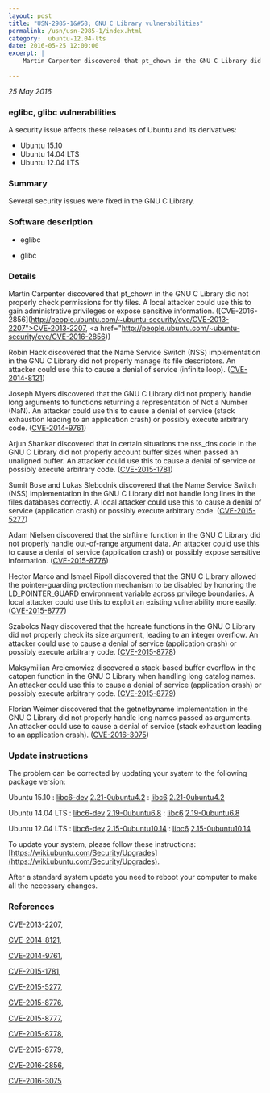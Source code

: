 ```yaml
---
layout: post
title: "USN-2985-1&#58; GNU C Library vulnerabilities"
permalink: /usn/usn-2985-1/index.html
category:  ubuntu-12.04-lts
date: 2016-05-25 12:00:00
excerpt: |
    Martin Carpenter discovered that pt_chown in the GNU C Library did not properly check permissions for tty files. A local attacker could use this to gain administrative privileges or expose sensitive information. ([CVE-2016-2856](http://people.ubuntu.com/~ubuntu-security/cve/CVE-2013-2207">CVE-2013-2207</a>, <a href="http://people.ubuntu.com/~ubuntu-security/cve/CVE-2016-2856))
    
--- 
```

 
 

*25 May 2016*

### eglibc, glibc vulnerabilities

A security issue affects these releases of Ubuntu and its derivatives:

* Ubuntu 15.10
* Ubuntu 14.04 LTS
* Ubuntu 12.04 LTS

### Summary

Several security issues were fixed in the GNU C Library. 

### Software description

* eglibc 

* glibc 

### Details

Martin Carpenter discovered that pt_chown in the GNU C Library did not properly check permissions for tty files. A local attacker could use this to gain administrative privileges or expose sensitive information. ([CVE-2016-2856](http://people.ubuntu.com/~ubuntu-security/cve/CVE-2013-2207">CVE-2013-2207</a>, <a href="http://people.ubuntu.com/~ubuntu-security/cve/CVE-2016-2856))

Robin Hack discovered that the Name Service Switch (NSS) implementation in the GNU C Library did not properly manage its file descriptors. An attacker could use this to cause a denial of service (infinite loop). ([CVE-2014-8121](http://people.ubuntu.com/~ubuntu-security/cve/CVE-2014-8121))

Joseph Myers discovered that the GNU C Library did not properly handle long arguments to functions returning a representation of Not a Number (NaN). An attacker could use this to cause a denial of service (stack exhaustion leading to an application crash) or possibly execute arbitrary code. ([CVE-2014-9761](http://people.ubuntu.com/~ubuntu-security/cve/CVE-2014-9761))

Arjun Shankar discovered that in certain situations the nss_dns code in the GNU C Library did not properly account buffer sizes when passed an unaligned buffer. An attacker could use this to cause a denial of service or possibly execute arbitrary code. ([CVE-2015-1781](http://people.ubuntu.com/~ubuntu-security/cve/CVE-2015-1781))

Sumit Bose and Lukas Slebodnik discovered that the Name Service Switch (NSS) implementation in the GNU C Library did not handle long lines in the files databases correctly. A local attacker could use this to cause a denial of service (application crash) or possibly execute arbitrary code. ([CVE-2015-5277](http://people.ubuntu.com/~ubuntu-security/cve/CVE-2015-5277))

Adam Nielsen discovered that the strftime function in the GNU C Library did not properly handle out-of-range argument data. An attacker could use this to cause a denial of service (application crash) or possibly expose sensitive information. ([CVE-2015-8776](http://people.ubuntu.com/~ubuntu-security/cve/CVE-2015-8776))

Hector Marco and Ismael Ripoll discovered that the GNU C Library allowed the pointer-guarding protection mechanism to be disabled by honoring the LD_POINTER_GUARD environment variable across privilege boundaries. A local attacker could use this to exploit an existing vulnerability more easily. ([CVE-2015-8777](http://people.ubuntu.com/~ubuntu-security/cve/CVE-2015-8777))

Szabolcs Nagy discovered that the hcreate functions in the GNU C Library did not properly check its size argument, leading to an integer overflow. An attacker could use to cause a denial of service (application crash) or possibly execute arbitrary code. ([CVE-2015-8778](http://people.ubuntu.com/~ubuntu-security/cve/CVE-2015-8778))

Maksymilian Arciemowicz discovered a stack-based buffer overflow in the catopen function in the GNU C Library when handling long catalog names. An attacker could use this to cause a denial of service (application crash) or possibly execute arbitrary code. ([CVE-2015-8779](http://people.ubuntu.com/~ubuntu-security/cve/CVE-2015-8779))

Florian Weimer discovered that the getnetbyname implementation in the GNU C Library did not properly handle long names passed as arguments. An attacker could use to cause a denial of service (stack exhaustion leading to an application crash). ([CVE-2016-3075](http://people.ubuntu.com/~ubuntu-security/cve/CVE-2016-3075)) 

### Update instructions

The problem can be corrected by updating your system to the following package version:

Ubuntu 15.10
 : [libc6-dev](https://launchpad.net/ubuntu/+source/glibc) <span> [2.21-0ubuntu4.2](https://launchpad.net/ubuntu/+source/glibc/2.21-0ubuntu4.2) </span> 
 : [libc6](https://launchpad.net/ubuntu/+source/glibc) <span> [2.21-0ubuntu4.2](https://launchpad.net/ubuntu/+source/glibc/2.21-0ubuntu4.2) </span> 

Ubuntu 14.04 LTS
 : [libc6-dev](https://launchpad.net/ubuntu/+source/eglibc) <span> [2.19-0ubuntu6.8](https://launchpad.net/ubuntu/+source/eglibc/2.19-0ubuntu6.8) </span> 
 : [libc6](https://launchpad.net/ubuntu/+source/eglibc) <span> [2.19-0ubuntu6.8](https://launchpad.net/ubuntu/+source/eglibc/2.19-0ubuntu6.8) </span> 

Ubuntu 12.04 LTS
 : [libc6-dev](https://launchpad.net/ubuntu/+source/eglibc) <span> [2.15-0ubuntu10.14](https://launchpad.net/ubuntu/+source/eglibc/2.15-0ubuntu10.14) </span> 
 : [libc6](https://launchpad.net/ubuntu/+source/eglibc) <span> [2.15-0ubuntu10.14](https://launchpad.net/ubuntu/+source/eglibc/2.15-0ubuntu10.14) </span> 

To update your system, please follow these instructions: [https://wiki.ubuntu.com/Security/Upgrades](https://wiki.ubuntu.com/Security/Upgrades).

After a standard system update you need to reboot your computer to make all the necessary changes. 

### References

 
 [CVE-2013-2207](http://people.ubuntu.com/~ubuntu-security/cve/CVE-2013-2207), 

 [CVE-2014-8121](http://people.ubuntu.com/~ubuntu-security/cve/CVE-2014-8121), 

 [CVE-2014-9761](http://people.ubuntu.com/~ubuntu-security/cve/CVE-2014-9761), 

 [CVE-2015-1781](http://people.ubuntu.com/~ubuntu-security/cve/CVE-2015-1781), 

 [CVE-2015-5277](http://people.ubuntu.com/~ubuntu-security/cve/CVE-2015-5277), 

 [CVE-2015-8776](http://people.ubuntu.com/~ubuntu-security/cve/CVE-2015-8776), 

 [CVE-2015-8777](http://people.ubuntu.com/~ubuntu-security/cve/CVE-2015-8777), 

 [CVE-2015-8778](http://people.ubuntu.com/~ubuntu-security/cve/CVE-2015-8778), 

 [CVE-2015-8779](http://people.ubuntu.com/~ubuntu-security/cve/CVE-2015-8779), 

 [CVE-2016-2856](http://people.ubuntu.com/~ubuntu-security/cve/CVE-2016-2856), 

 [CVE-2016-3075](http://people.ubuntu.com/~ubuntu-security/cve/CVE-2016-3075)
 


